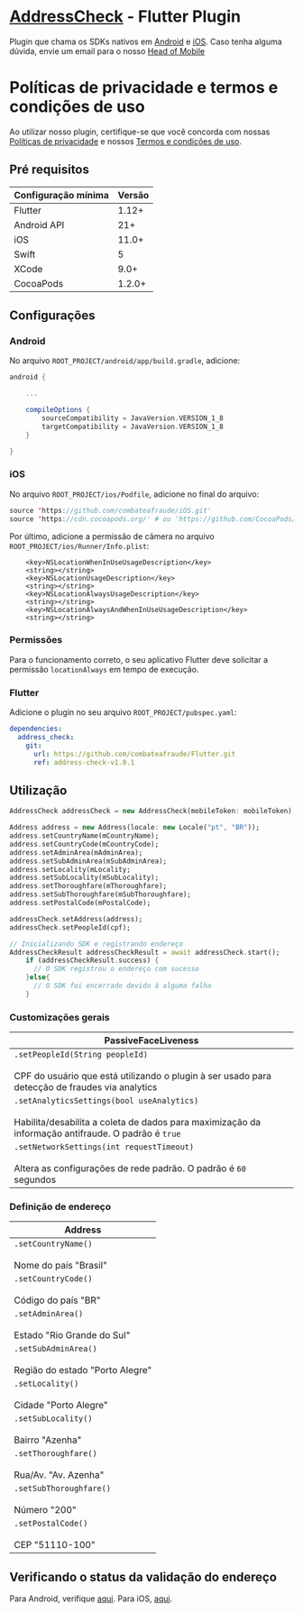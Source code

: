 # [AddressCheck](https://docs.combateafraude.com/docs/mobile/introduction/home/#addresscheck) - Flutter Plugin

Plugin que chama os SDKs nativos em [Android](https://docs.combateafraude.com/docs/mobile/android/address-check/) e [iOS](https://docs.combateafraude.com/docs/mobile/ios/address-check/). Caso tenha alguma dúvida, envie um email para o nosso [Head of Mobile](mailto:daniel.seitenfus@combateafraude.com)

# Políticas de privacidade e termos e condições de uso

Ao utilizar nosso plugin, certifique-se que você concorda com nossas [Políticas de privacidade](https://www.combateafraude.com/politicas/politicas-de-privacidade) e nossos [Termos e condições de uso](https://www.combateafraude.com/politicas/termos-e-condicoes-de-uso).

## Pré requisitos

| Configuração mínima | Versão |
| ------------------- | ------ |
| Flutter             | 1.12+  |
| Android API         | 21+    |
| iOS                 | 11.0+  |
| Swift               | 5      |
| XCode               | 9.0+   |
| CocoaPods           | 1.2.0+ |

## Configurações

### Android

No arquivo `ROOT_PROJECT/android/app/build.gradle`, adicione:

``` gradle
android {

    ...

    compileOptions {
        sourceCompatibility = JavaVersion.VERSION_1_8
        targetCompatibility = JavaVersion.VERSION_1_8
    }

}
```

### iOS

No arquivo `ROOT_PROJECT/ios/Podfile`, adicione no final do arquivo:

``` swift
source 'https://github.com/combateafraude/iOS.git'
source 'https://cdn.cocoapods.org/' # ou 'https://github.com/CocoaPods/Specs' se o CDN estiver fora do ar
```

Por último, adicione a permissão de câmera no arquivo `ROOT_PROJECT/ios/Runner/Info.plist`:

```
	<key>NSLocationWhenInUseUsageDescription</key>
	<string></string>
	<key>NSLocationUsageDescription</key>
	<string></string>
	<key>NSLocationAlwaysUsageDescription</key>
	<string></string>
	<key>NSLocationAlwaysAndWhenInUseUsageDescription</key>
	<string></string>
```

### Permissões

Para o funcionamento correto, o seu aplicativo Flutter deve solicitar a permissão `locationAlways` em tempo de execução. 

### Flutter

Adicione o plugin no seu arquivo `ROOT_PROJECT/pubspec.yaml`:

```yml
dependencies:  
  address_check:
    git:
      url: https://github.com/combateafraude/Flutter.git
      ref: address-check-v1.0.1
```

## Utilização

```dart
AddressCheck addressCheck = new AddressCheck(mobileToken: mobileToken);

Address address = new Address(locale: new Locale("pt", "BR"));
address.setCountryName(mCountryName);
address.setCountryCode(mCountryCode);
address.setAdminArea(mAdminArea);
address.setSubAdminArea(mSubAdminArea);
address.setLocality(mLocality;
address.setSubLocality(mSubLocality);
address.setThoroughfare(mThoroughfare);
address.setSubThoroughfare(mSubThoroughfare);
address.setPostalCode(mPostalCode);

addressCheck.setAddress(address);
addressCheck.setPeopleId(cpf);

// Inicializando SDK e registrando endereço
AddressCheckResult addressCheckResult = await addressCheck.start();
    if (addressCheckResult.success) {
      // O SDK registrou o endereço com sucesso
    }else{
      // O SDK foi encerrado devido à alguma falha
    }
```

### Customizações gerais

| PassiveFaceLiveness |
| --------- |
| `.setPeopleId(String peopleId)`<br><br>CPF do usuário que está utilizando o plugin à ser usado para detecção de fraudes via analytics |
| `.setAnalyticsSettings(bool useAnalytics)`<br><br>Habilita/desabilita a coleta de dados para maximização da informação antifraude. O padrão é `true` |
| `.setNetworkSettings(int requestTimeout)`<br><br>Altera as configurações de rede padrão. O padrão é `60` segundos |

### Definição de endereço

| Address |
| --------- |
| `.setCountryName()`<br><br>Nome do país	"Brasil" |
| `.setCountryCode()`<br><br>Código do país	"BR"|
| `.setAdminArea()`<br><br>Estado	"Rio Grande do Sul"|
| `.setSubAdminArea()`<br><br>Região do estado	"Porto Alegre"|
| `.setLocality()`<br><br>Cidade	"Porto Alegre"|
| `.setSubLocality()`<br><br>Bairro	"Azenha"|
| `.setThoroughfare()`<br><br>Rua/Av.	"Av. Azenha"|
| `.setSubThoroughfare()`<br><br>Número	"200"|
| `.setPostalCode()`<br><br>CEP	"51110-100"|

## Verificando o status da validação do endereço

Para Android, verifique [aqui](https://docs.combateafraude.com/docs/mobile/android/address-check/#verificando-o-status-da-valida%C3%A7%C3%A3o-do-endere%C3%A7o). Para iOS, [aqui](https://docs.combateafraude.com/docs/mobile/ios/address-check/#verificando-o-status-da-valida%C3%A7%C3%A3o-do-endere%C3%A7o).




















